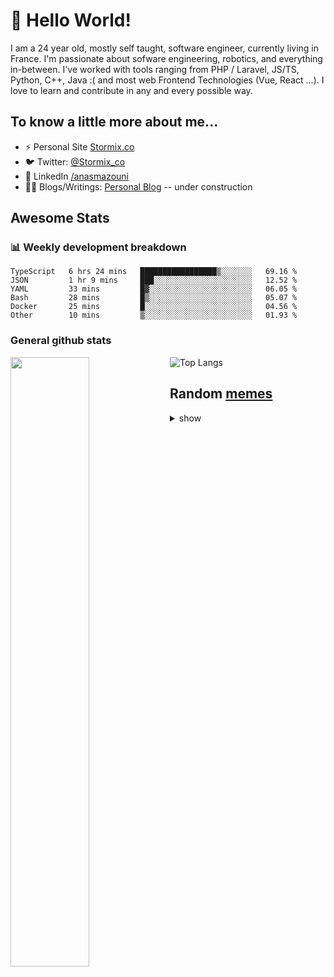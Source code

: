 # 👋 Hello World!

I am a 24 year old, mostly self taught, software engineer, currently living in France. I'm passionate about sofware engineering, robotics, and everything in-between. I've worked with tools ranging from PHP / Laravel, JS/TS, Python, C++, Java :( and most web Frontend Technologies (Vue, React ...). I love to learn and contribute in any and every possible way.

## To know a little more about me...

- ⚡ Personal Site [Stormix.co](http://stormix.co/)
- 🐦 Twitter: [@Stormix_co](https://twitter.com/stormix_co)
- 👥 LinkedIn [/anasmazouni](https://linkedin.com/in/anasmazouni)
- 👨‍💻 Blogs/Writings: [Personal Blog](https://blog.anasmazouni.dev/) -- under construction

## Awesome Stats

### :bar_chart: Weekly development breakdown

<!--START_SECTION:waka-->

```text
TypeScript   6 hrs 24 mins   █████████████████▒░░░░░░░   69.16 %
JSON         1 hr 9 mins     ███░░░░░░░░░░░░░░░░░░░░░░   12.52 %
YAML         33 mins         █▓░░░░░░░░░░░░░░░░░░░░░░░   06.05 %
Bash         28 mins         █▒░░░░░░░░░░░░░░░░░░░░░░░   05.07 %
Docker       25 mins         █░░░░░░░░░░░░░░░░░░░░░░░░   04.56 %
Other        10 mins         ▒░░░░░░░░░░░░░░░░░░░░░░░░   01.93 %
```

<!--END_SECTION:waka-->


### General github stats

[<img align="left" width="50%" src="https://github-readme-stats.vercel.app/api?username=stormix&count_private=true&show_icons=true&theme=radical" />](https://github-readme-stats.vercel.app/api?username=stormix&count_private=true&show_icons=true&theme=radical)
![Top Langs](https://github-readme-stats.vercel.app/api/top-langs/?username=stormix&hide=TeX&layout=compact&theme=radical)


## Random [memes](https://github.com/Stormix/memes/)
<details>
<summary> show
</summary>
  
  ![meme](https://memes.stormix.co/send/memes)
</details>



